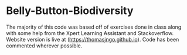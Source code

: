 # Belly-Button-Biodiversity

The majority of this code was based off of exercises done in class along with some help from the Xpert Learning Assistant and Stackoverflow. Website version is live at (https://thomasjngo.github.io). Code has been commented wherever possible.

